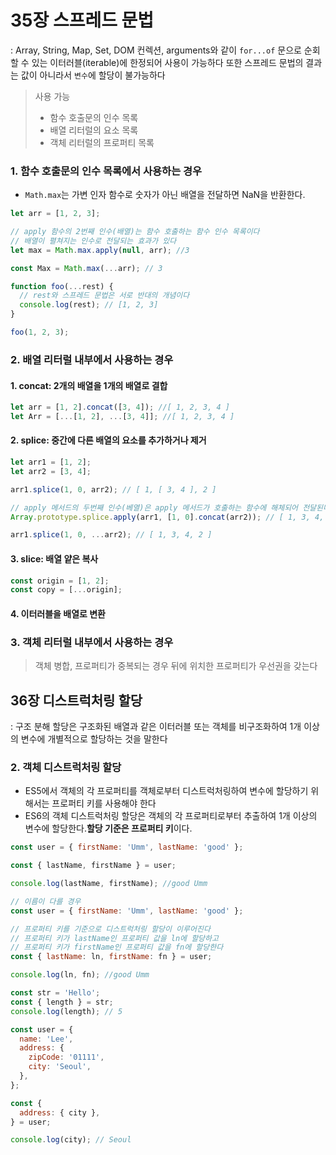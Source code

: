 # 35장 스프레드 문법

: Array, String, Map, Set, DOM 컨렉션, arguments와 같이 `for...of` 문으로 순회할 수 있는 이터러블(iterable)에 한정되어 사용이 가능하다
또한 스프레드 문법의 결과는 값이 아니라서 `변수`에 할당이 불가능하다

> 사용 가능
>
> - 함수 호출문의 인수 목록
> - 배열 리터럴의 요소 목록
> - 객체 리터럴의 프로퍼티 목록

### 1. 함수 호출문의 인수 목록에서 사용하는 경우

- `Math.max`는 가변 인자 함수로 숫자가 아닌 배열을 전달하면 NaN을 반환한다.

```js
let arr = [1, 2, 3];

// apply 함수의 2번째 인수(배열)는 함수 호출하는 함수 인수 목록이다
// 배열이 펼쳐지는 인수로 전달되는 효과가 있다
let max = Math.max.apply(null, arr); //3

const Max = Math.max(...arr); // 3

function foo(...rest) {
  // rest와 스프레드 문법은 서로 반대의 개념이다
  console.log(rest); // [1, 2, 3]
}

foo(1, 2, 3);
```

### 2. 배열 리터럴 내부에서 사용하는 경우

#### 1. concat: 2개의 배열을 1개의 배열로 결합

```js
let arr = [1, 2].concat([3, 4]); //[ 1, 2, 3, 4 ]
let Arr = [...[1, 2], ...[3, 4]]; //[ 1, 2, 3, 4 ]
```

#### 2. splice: 중간에 다른 배열의 요소를 추가하거나 제거

```js
let arr1 = [1, 2];
let arr2 = [3, 4];

arr1.splice(1, 0, arr2); // [ 1, [ 3, 4 ], 2 ]

// apply 메서드의 두번째 인수(베열)은 apply 메서드가 호출하는 함수에 해체되어 전달된다.
Array.prototype.splice.apply(arr1, [1, 0].concat(arr2)); // [ 1, 3, 4, 2 ]

arr1.splice(1, 0, ...arr2); // [ 1, 3, 4, 2 ]
```

#### 3. slice: 배열 얕은 복사

```js
const origin = [1, 2];
const copy = [...origin];
```

#### 4. 이터러블을 배열로 변환

### 3. 객체 리터럴 내부에서 사용하는 경우

> 객체 병합, 프로퍼티가 중복되는 경우 뒤에 위치한 프로퍼티가 우선권을 갖는다

## 36장 디스트럭처링 할당

: 구조 분해 할당은 구조화된 배열과 같은 이터러블 또는 객체를 비구조화하여 1개 이상의 변수에 개별적으로 할당하는 것을 말한다

### 2. 객체 디스트럭처링 할당

- ES5에서 객체의 각 프로퍼티를 객체로부터 디스트럭처링하여 변수에 할당하기 위해서는 프로퍼티 키를 사용해야 한다
- ES6의 객체 디스트럭처링 할당은 객체의 각 프로퍼티로부터 추출하여 1개 이상의 변수에 할당한다.**할당 기준은 프로퍼티 키**이다.

```js
const user = { firstName: 'Umm', lastName: 'good' };

const { lastName, firstName } = user;

console.log(lastName, firstName); //good Umm

// 이름이 다를 경우
const user = { firstName: 'Umm', lastName: 'good' };

// 프로퍼티 키를 기준으로 디스트럭처링 할당이 이루어진다
// 프로퍼티 키가 lastName인 프로퍼티 값을 ln에 할당하고
// 프로퍼티 키가 firstName인 프로퍼티 값을 fn에 할당한다
const { lastName: ln, firstName: fn } = user;

console.log(ln, fn); //good Umm
```

```js
const str = 'Hello';
const { length } = str;
console.log(length); // 5
```

```js
const user = {
  name: 'Lee',
  address: {
    zipCode: '01111',
    city: 'Seoul',
  },
};

const {
  address: { city },
} = user;

console.log(city); // Seoul
```
